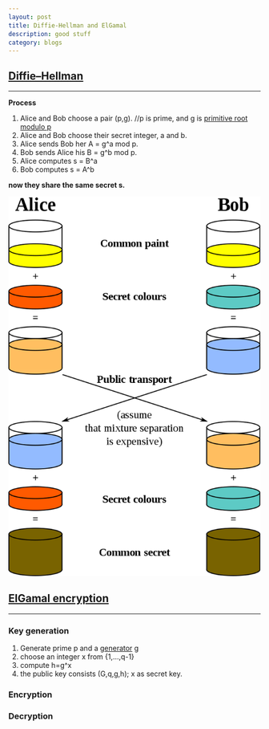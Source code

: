 ```yaml
---
layout: post
title: Diffie-Hellman and ElGamal
description: good stuff
category: blogs
---
```


## [Diffie–Hellman](https://en.wikipedia.org/wiki/Diffie%E2%80%93Hellman_key_exchange)
-----------------

**Process**
1. Alice and Bob choose a pair (p,g).    //p is prime, and g is [primitive root modulo p](https://en.wikipedia.org/wiki/Primitive_root_modulo_n)
2. Alice and Bob choose their secret integer, a and b.
3. Alice sends Bob her A = g^a mod p.
4. Bob sends Alice his B = g^b mod p.
5. Alice computes s = B^a
6. Bob computes s = A^b

**now they share the same secret s.**

![alter text](../../resources/postImage/DiffieHellman/800px-Diffie-Hellman_Key_Exchange.svg.png)

## [ElGamal encryption](https://en.wikipedia.org/wiki/ElGamal_encryption)
----------------------------------

### Key generation
1. Generate prime p and a [generator](https://en.wikipedia.org/wiki/Generating_set_of_a_group) g 
2. choose an integer x from {1,...,q-1}
3. compute h=g^x
4. the public key consists (G,q,g,h); x as secret key.



### Encryption



### Decryption


[Yange]:    http://camscofie.github.io  "Yange"

